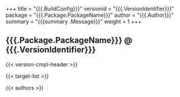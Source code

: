 +++
title = "{{{.BuildConfig}}}"
versionid = "{{{.VersionIdentifier}}}"
package = "{{{.Package.PackageName}}}"
author = "{{{.Author}}}"
summary = "{{{summary .Message}}}"
weight = 1
+++

## {{{.Package.PackageName}}} @ {{{.VersionIdentifier}}}

{{< version-cmpl-header >}}

{{< target-list >}}

{{< authors >}}
